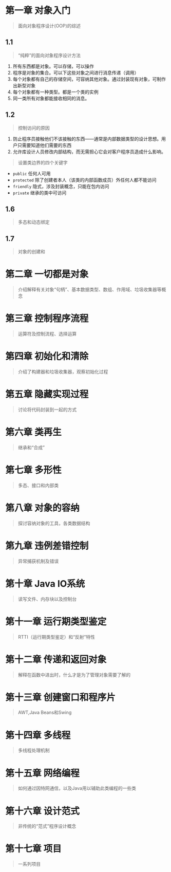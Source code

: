# 第一章 对象入门
> 面向对象程序设计(OOP)的综述

## 1.1
> “纯粹”的面向对象程序设计方法
1. 所有东西都是对象。可以存储，可以操作
2. 程序是对象的集合。可以下这些对象之间进行消息传递（调用）
3. 每个对象都有自己的存储空间，可容纳其他对象。通过封装现有对象，可制作出新型对象
4. 每个对象都有一种类型。都是一个类的实例
5. 同一类所有对象都能接收相同的消息。

## 1.2
> 控制访问的原因
1. 防止程序员接触他们不该接触的东西——通常是内部数据类型的设计思想。用户只需要知道他们需要的东西
2. 允许库设计人员修改内部结构，而无需担心它会对客户程序员造成什么影响。

> 设置类边界的四个关键字
- `public` 任何人可用
- `protected` 除了创建者本人（该类的内部函数成员）外任何人都不能访问
- `friendly` 隐式，涉及封装概念，只能在包内访问
- `private` 继承的类中可访问

## 1.6
> 多态和动态绑定


## 1.7
> 对象的创建和


# 第二章 一切都是对象
> 介绍解释有关对象“句柄”、基本数据类型、数组、作用域、垃圾收集器等概念
# 第三章 控制程序流程
> 运算符及控制流程、选择运算
# 第四章 初始化和清除
> 介绍了构建器和垃圾收集器，观察初始化过程
# 第五章 隐藏实现过程
> 讨论将代码封装到一起的方式 
# 第六章 类再生
> 继承和“合成”
# 第七章 多形性
> 多态、接口和内部类
# 第八章 对象的容纳
> 探讨容纳对象的工具，各类数据结构
# 第九章 违例差错控制
> 异常捕获机制及错误
# 第十章 Java IO系统
> 读写文件、内存块以及控制台
# 第十一章 运行期类型鉴定
> RTTI（运行期类型鉴定）和“反射”特性
# 第十二章 传递和返回对象
> 解释在函数中进出时，什么才是为了管理对象需要了解的
# 第十三章 创建窗口和程序片
> AWT,Java Beans和Swing
# 第十四章 多线程
> 多线程处理机制
# 第十五章 网络编程
> 如何通过因特网通信，以及Java用以辅助此类编程的一些类
# 第十六章 设计范式
> 非传统的“范式”程序设计概念
# 第十七章 项目
> 一系列项目




